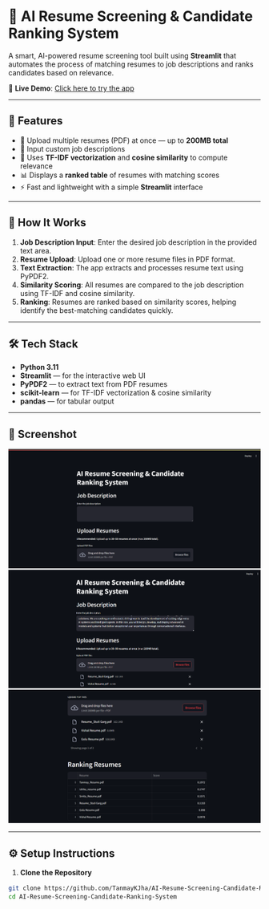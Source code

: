 # 🧠 AI Resume Screening & Candidate Ranking System

A smart, AI-powered resume screening tool built using **Streamlit** that automates the process of matching resumes to job descriptions and ranks candidates based on relevance.

🔗 **Live Demo**: [Click here to try the app](https://ai-resume-screening-candidate-ranking-system-dqpexsx6sbthrneyw.streamlit.app/)

---

## 🚀 Features

- 📄 Upload multiple resumes (PDF) at once — up to **200MB total**
- 📝 Input custom job descriptions
- 🤖 Uses **TF-IDF vectorization** and **cosine similarity** to compute relevance
- 📊 Displays a **ranked table** of resumes with matching scores
- ⚡ Fast and lightweight with a simple **Streamlit** interface

---

## 🧠 How It Works

1. **Job Description Input**: Enter the desired job description in the provided text area.
2. **Resume Upload**: Upload one or more resume files in PDF format.
3. **Text Extraction**: The app extracts and processes resume text using PyPDF2.
4. **Similarity Scoring**: All resumes are compared to the job description using TF-IDF and cosine similarity.
5. **Ranking**: Resumes are ranked based on similarity scores, helping identify the best-matching candidates quickly.

---

## 🛠️ Tech Stack

- **Python 3.11**
- **Streamlit** — for the interactive web UI
- **PyPDF2** — to extract text from PDF resumes
- **scikit-learn** — for TF-IDF vectorization & cosine similarity
- **pandas** — for tabular output

---

## 📸 Screenshot

![screenshot](https://github.com/TanmayKJha/AI-Resume-Screening-Candidate-Ranking-System/blob/main/HomePage.png)
![screenshot](https://github.com/TanmayKJha/AI-Resume-Screening-Candidate-Ranking-System/blob/main/Output.png)
![screenshot](https://github.com/TanmayKJha/AI-Resume-Screening-Candidate-Ranking-System/blob/main/RankingOutput.png)

---

## ⚙️ Setup Instructions

1. **Clone the Repository**

```bash
git clone https://github.com/TanmayKJha/AI-Resume-Screening-Candidate-Ranking-System.git
cd AI-Resume-Screening-Candidate-Ranking-System
